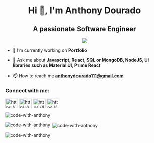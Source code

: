 <h1 align="center">Hi 👋, I'm Anthony Dourado</h1>
<h2 align="center">A passionate Software Engineer</h2>

<p align="center">
  <a href="https://skillicons.dev">
    <img src="https://skillicons.dev/icons?i=html,css,js,react,nodejs,express,mongodb,mysql,git,kubernetes,docker,figma,tailwind,materialui" />
  </a>
</p>

- 🔭 I’m currently working on **Portfolio**

- 💬 Ask me about **Javascript, React, SQL or MongoDB, NodeJS, Ui libraries such as Material UI, Prime React**

- 📫 How to reach me **anthonydourado111@gmail.com**

<h3 align="left">Connect with me:</h3>
<p align="left">
<a href="https://linkedin.com/in/https://www.linkedin.com/in/anthony-dourado/" target="blank"><img align="center" src="https://raw.githubusercontent.com/rahuldkjain/github-profile-readme-generator/master/src/images/icons/Social/linked-in-alt.svg" alt="https://www.linkedin.com/in/anthony-dourado/" height="30" width="40" /></a>
<a href="https://www.hackerrank.com/https://www.hackerrank.com/profile/anthonydourado11" target="blank"><img align="center" src="https://raw.githubusercontent.com/rahuldkjain/github-profile-readme-generator/master/src/images/icons/Social/hackerrank.svg" alt="https://www.hackerrank.com/profile/anthonydourado11" height="30" width="40" /></a>
<a href="https://www.leetcode.com/https://leetcode.com/u/anthonydourado111/" target="blank"><img align="center" src="https://raw.githubusercontent.com/rahuldkjain/github-profile-readme-generator/master/src/images/icons/Social/leet-code.svg" alt="https://leetcode.com/u/anthonydourado111/" height="30" width="40" /></a>
<a href="https://auth.geeksforgeeks.org/user/https://www.geeksforgeeks.org/user/anthonydorxyf/" target="blank"><img align="center" src="https://raw.githubusercontent.com/rahuldkjain/github-profile-readme-generator/master/src/images/icons/Social/geeks-for-geeks.svg" alt="https://www.geeksforgeeks.org/user/anthonydorxyf/" height="30" width="40" /></a>
</p>

<p align="left"> <img src="https://komarev.com/ghpvc/?username=code-with-anthony&label=Profile%20views&color=0e75b6&style=flat" alt="code-with-anthony" /> </p>
<p><img align="left" src="https://github-readme-stats.vercel.app/api/top-langs?username=code-with-anthony&show_icons=true&locale=en&layout=compact" alt="code-with-anthony" /></p>

<p>&nbsp;<img align="center" src="https://github-readme-stats.vercel.app/api?username=code-with-anthony&show_icons=true&locale=en" alt="code-with-anthony" /></p>

<p><img align="center" src="https://github-readme-streak-stats.herokuapp.com/?user=code-with-anthony&" alt="code-with-anthony" /></p>
